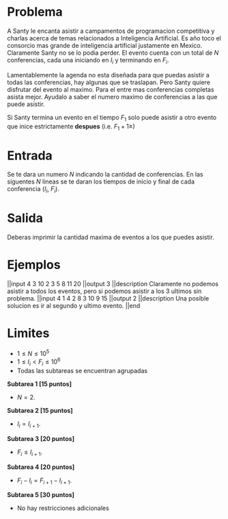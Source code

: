 # Problema

A Santy le encanta asistir a campamentos de programacion competitiva y charlas acerca de temas relacionados a Inteligencia Artificial. Es año toco el consorcio mas grande de inteligencia artificial justamente en Mexico. Claramente Santy no se lo podia perder. El evento cuenta con un total de $N$ conferencias, cada una iniciando en $I_i$ y terminando en $F_i$.

Lamentablemente la agenda no esta diseñada para que puedas asistir a todas las conferencias, hay algunas que se traslapan. Pero Santy quiere disfrutar del evento al maximo. Para el entre mas conferencias completas asista mejor. Ayudalo a saber el numero maximo de conferencias a las que puede asistir.

Si Santy termina un evento en el tiempo $F_1$ solo puede asistir a otro evento que inice estrictamente **despues** (i.e. $F_1 + 1 \geq$)

# Entrada

Se te dara un numero $N$ indicando la cantidad de conferencias. En las siguentes $N$ lineas se te daran los tiempos de inicio y final de cada conferencia ($I_i$, $F_i$).

# Salida

Deberas imprimir la cantidad maxima de eventos a los que puedes asistir.

# Ejemplos

||input
4
3 10
2 3
5 8
11 20
||output
3
||description
Claramente no podemos asistir a todos los eventos, pero si podemos asistir a los 3 ultimos sin problema.
||input
4
1 4
2 8
3 10
9 15
||output
2
||description
Una posible solucion es ir al segundo y ultimo evento.
||end

# Limites

- $1 \leq N \leq 10^5$
- $1 \leq I_i < F_i \leq 10^6$
- Todas las subtareas se encuentran agrupadas

**Subtarea 1 [15 puntos]**

- $N = 2$.

**Subtarea 2 [15 puntos]**

- $I_{i} = I_{i+1}$.

**Subtarea 3 [20 puntos]**

- $F_{i} \leq I_{i + 1}$.

**Subtarea 4 [20 puntos]**

- $F_{i} - I_{i} = F_{i+1} - I_{i+1}$.

**Subtarea 5 [30 puntos]**

- No hay restricciones adicionales